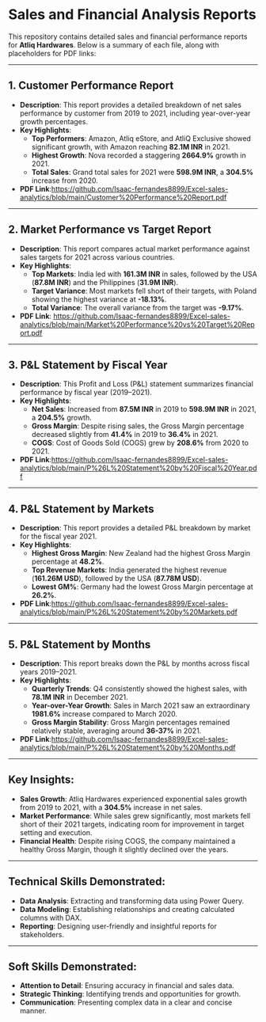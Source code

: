 
# Sales and Financial Analysis Reports

This repository contains detailed sales and financial performance reports for **Atliq Hardwares**. Below is a summary of each file, along with placeholders for PDF links:

---

## 1. **Customer Performance Report**
- **Description**: This report provides a detailed breakdown of net sales performance by customer from 2019 to 2021, including year-over-year growth percentages.
- **Key Highlights**:
  - **Top Performers**: Amazon, Atliq eStore, and AtliQ Exclusive showed significant growth, with Amazon reaching **82.1M INR** in 2021.
  - **Highest Growth**: Nova recorded a staggering **2664.9%** growth in 2021.
  - **Total Sales**: Grand total sales for 2021 were **598.9M INR**, a **304.5%** increase from 2020.
- **PDF Link**:https://github.com/Isaac-fernandes8899/Excel-sales-analytics/blob/main/Customer%20Performance%20Report.pdf
---

## 2. **Market Performance vs Target Report**
- **Description**: This report compares actual market performance against sales targets for 2021 across various countries.
- **Key Highlights**:
  - **Top Markets**: India led with **161.3M INR** in sales, followed by the USA (**87.8M INR**) and the Philippines (**31.9M INR**).
  - **Target Variance**: Most markets fell short of their targets, with Poland showing the highest variance at **-18.13%**.
  - **Total Variance**: The overall variance from the target was **-9.17%**.
- **PDF Link**: https://github.com/Isaac-fernandes8899/Excel-sales-analytics/blob/main/Market%20Performance%20vs%20Target%20Report.pdf
---

## 3. **P&L Statement by Fiscal Year**
- **Description**: This Profit and Loss (P&L) statement summarizes financial performance by fiscal year (2019–2021).
- **Key Highlights**:
  - **Net Sales**: Increased from **87.5M INR** in 2019 to **598.9M INR** in 2021, a **204.5%** growth.
  - **Gross Margin**: Despite rising sales, the Gross Margin percentage decreased slightly from **41.4%** in 2019 to **36.4%** in 2021.
  - **COGS**: Cost of Goods Sold (COGS) grew by **208.6%** from 2020 to 2021.
- **PDF Link**:https://github.com/Isaac-fernandes8899/Excel-sales-analytics/blob/main/P%26L%20Statement%20by%20Fiscal%20Year.pdf

---

## 4. **P&L Statement by Markets**
- **Description**: This report provides a detailed P&L breakdown by market for the fiscal year 2021.
- **Key Highlights**:
  - **Highest Gross Margin**: New Zealand had the highest Gross Margin percentage at **48.2%**.
  - **Top Revenue Markets**: India generated the highest revenue (**161.26M USD**), followed by the USA (**87.78M USD**).
  - **Lowest GM%**: Germany had the lowest Gross Margin percentage at **26.2%**.
- **PDF Link**:https://github.com/Isaac-fernandes8899/Excel-sales-analytics/blob/main/P%26L%20Statement%20by%20Markets.pdf

---

## 5. **P&L Statement by Months**
- **Description**: This report breaks down the P&L by months across fiscal years 2019–2021.
- **Key Highlights**:
  - **Quarterly Trends**: Q4 consistently showed the highest sales, with **78.1M INR** in December 2021.
  - **Year-over-Year Growth**: Sales in March 2021 saw an extraordinary **1981.6%** increase compared to March 2020.
  - **Gross Margin Stability**: Gross Margin percentages remained relatively stable, averaging around **36-37%** in 2021.
- **PDF Link**:https://github.com/Isaac-fernandes8899/Excel-sales-analytics/blob/main/P%26L%20Statement%20by%20Months.pdf

---

## Key Insights:
- **Sales Growth**: Atliq Hardwares experienced exponential sales growth from 2019 to 2021, with a **304.5%** increase in net sales.
- **Market Performance**: While sales grew significantly, most markets fell short of their 2021 targets, indicating room for improvement in target setting and execution.
- **Financial Health**: Despite rising COGS, the company maintained a healthy Gross Margin, though it slightly declined over the years.

---

## Technical Skills Demonstrated:
- **Data Analysis**: Extracting and transforming data using Power Query.
- **Data Modeling**: Establishing relationships and creating calculated columns with DAX.
- **Reporting**: Designing user-friendly and insightful reports for stakeholders.

---

## Soft Skills Demonstrated:
- **Attention to Detail**: Ensuring accuracy in financial and sales data.
- **Strategic Thinking**: Identifying trends and opportunities for growth.
- **Communication**: Presenting complex data in a clear and concise manner.

